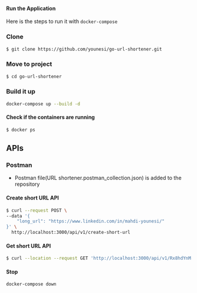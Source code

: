 
#### Run the Application
Here is the steps to run it with `docker-compose`


### Clone 
```bash
$ git clone https://github.com/younesi/go-url-shortener.git
```
### Move to project
```bash
$ cd go-url-shortener
```
### Build it up
```bash
docker-compose up --build -d
```
#### Check if the containers are running
```bash
$ docker ps
```

## APIs

### Postman
 - Postman file(URL shortener.postman_collection.json) is added to the repository
#### Create short URL API
```bash
$ curl --request POST \
--data '{
    "long_url": "https://www.linkedin.com/in/mahdi-younesi/"
}' \
  http://localhost:3000/api/v1/create-short-url
```
#### Get short URL API
```bash
$ curl --location --request GET 'http://localhost:3000/api/v1/Rx8hdYnM'
```

#### Stop
```bash
docker-compose down
```
